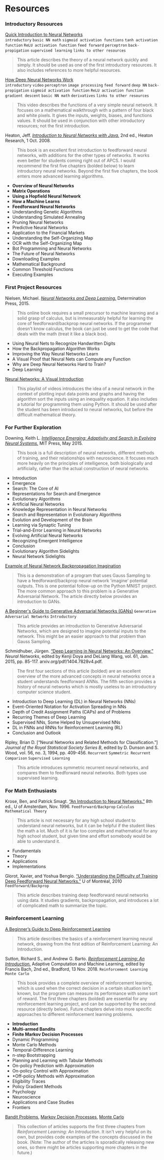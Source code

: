 # Resources  
### Introductory Resources  
[Quick Introduction to Neural Networks](https://ujjwalkarn.me/2016/08/09/quick-intro-neural-networks/)  
`introductory` `basic NN math` `sigmoid activation functions` `tanh activation function` `ReLU activation function` `feed forward` `perceptron` `back-propigation` `supervised learning` `links to other resources` 
> This article describes the theory of a neural network quickly and simply. It should be used as one of the first introductory resources. It also includes references to more helpful resources.

[How Deep Neural Networks Work](https://brohrer.github.io/how_neural_networks_work.html)  
`introductory` `video` `perceptron` `image processing` `feed forward` `deep NN` `back-propigation` `sigmoid activation function` `ReLU activation function` `gradient descent` `basic NN math` `derivatives` `links to other resources` 
> This video describes the functions of a very simple neural network. It focuses on a mathematical walkthrough with a pattern of four black and white pixels. It gives the inputs, weights, biases, and functions values. It should be used in conjunction with other introductory resources; not the first introduction.

Heaton, Jeff. [*Introduction to Neural Networks with Java.*](https://www.amazon.com/Introduction-Neural-Networks-Java-2nd/dp/1604390085) 2nd ed., Heaton Research, 1 Oct. 2008.  
> This book is an excellent first introduction to feedforward neural networks, with additions for the other types of networks. It works even better for students coming right out of APCS. I would recommend the first five chapters (bolded below) to learn introductory neural networks. Beyond the first five chapters, the book enters more advanced learning algorithms.
- **Overview of Neural Networks**
- **Matrix Operations**
- **Using a Hopfield Neural Network**
- **How a Machine Learns**
- **Feedforward Neural Networks**
- Understanding Genetic Algorithms
- Understanding Simulated Annealing
- Pruning Neural Networks
- Predictive Neural Networks
- Application to the Financial Markets
- Understanding the Self-Organizing Map
- OCR with the Self-Organizing Map
- Bot Programming and Neural Networks
- The Future of Neural Networks
- Downloading Examples
- Mathematical Background
- Common Threshold Functions
- Executing Examples

### First Project Resources
Nielsen, Michael. [*Neural Networks and Deep Learning.*](http://neuralnetworksanddeeplearning.com/) Determination Press, 2015.
> This online book requires a small precursor to machine learning and a solid grasp of calculus, but is immeasurably helpful for learning the core of feedforward/backprop neural networks. If the programmer doesn't know calculus, the book can just be used to get the code that deals with the math (treat it like a black box).  
- Using Neural Nets to Recognize Handwritten Digits
- How the Backpropagation Algorithm Works
- Improving the Way Neural Networks Learn
- A Visual Proof that Neural Nets can Compute any Function
- Why are Deep Neural Networks Hard to Train?
- Deep Learning

[Neural Networks: A Visual Introduction](https://youtu.be/bVQUSndDllU?list=PLFt_AvWsXl0frsCrmv4fKfZ2OQIwoUuYO)
> This playlist of videos introduces the idea of a neural network in the context of plotting input data points and graphs and having the algorithm sort the inputs using an inequality equation. It also includes a tutorial for programming them using Python. It should be used after the student has been introduced to neural networks, but before the difficult mathematical theory.

### For Further Exploration
Downing, Keith L. [*Intelligence Emerging: Adaptivity and Search in Evolving Neural Systems.*](https://mitpress.mit.edu/books/intelligence-emerging) MIT Press, May 2015.
> This book is a full description of neural networks, different methods of training, and their relationships with neuroscience. It focuses much more heavily on the principles of intelligence, both biologically and artificially, rather than the actual construction of neural networks.
- Introduction
- Emergence
- Search: The Core of AI
- Representations for Search and Emergence
- Evolutionary Algorithms
- Artificial Neural Networks
- Knowledge Representation in Neural Networks
- Search and Representation in Evolutionary Algorithms
- Evolution and Development of the Brain
- Learning via Synaptic Tuning
- Trial-and-Error Learning in Neural Networks
- Evolving Artificial Neural Networks
- Recognizing Emergent Intelligence
- Conclusion
- Evolutionary Algorithm Sidelights
- Neural Network Sidelights

[Example of Neural Network Backpropagation Imagination](https://youtu.be/uixGgMInc48?t=168)
> This is a demonstration of a program that uses Gauss Sampling to have a feedforward/backprop neural network 'imagine' potential outputs. This is one potential follow-up on the Python MNIST project. The more common approach to this problem is a Generative Adversarial Network. The article directly below provides an introduction to GANs.

[A Beginner's Guide to Generative Adversarial Networks (GANs)](https://skymind.ai/wiki/generative-adversarial-network-gan)
`Generative Adversarial Networks` `Introductory`
> This article provides an introduction to Generative Adversarial Networks, which are designed to imagine potential inputs to the network. This might be an easier approach to that problem than Gauss Sampling.

Schmidhuber, Jürgen. [“Deep Learning in Neural Networks: An Overview.”](arxiv.org/pdf/1404.7828v4.pdf) *Neural Networks*, edited by Kenji Doya and DeLiang Wang, vol. 61, Jan. 2015, pp. 85-117. arxiv.org/pdf/1404.7828v4.pdf.
> The first four sections of this article (bolded) are an excellent overview of the more advanced concepts in neural networks once a student understands feedforward ANNs. The fifth section provides a history of neural networks which is mostly useless to an introductory computer science student.
- Introduction to Deep Learning (DL) in Neural Networks (NNs)
- Event-Oriented Notation for Activation Spreading in NNs
- Depth of Credit Assignment Paths (CAPs) and of Problems
- Recurring Themes of Deep Learning
- Supervised NNs, Some Helped by Unsupervised NNs
- DL in FNNs and RNNs for Reinforcement Learning (RL)
- Conclusion and Outlook

Ripley, Brian D. [“Neural Networks and Related Methods for Classification.”] *Journal of the Royal Statistical Society Series B*, edited by D. Dunson and S. Wood, vol. 56, no. 3, 1994, pp. 409-456.
`Recurrent` `Symmetric Recurrent` `Comparison` `Supervised Learning`
> This article introduces symmetric recurrent neural networks, and compares them to feedforward neural networks. Both types use supervised learning.

### For Math Enthusiasts
Krose, Ben, and Patrick Smagt. [“An Introduction to Neural Networks.”](https://www.infor.uva.es/~teodoro/neuro-intro.pdf) 8th ed., U of Amsterdam, Nov. 1996.
`Feedforward/Backprop` `Calculus` `Mathematical Theory`
> This article is not necessary for any high school student to understand neural networks, but it can be helpful if the student likes the math a lot. Much of it is far too complex and mathematical for any high school student, but given time and effort somebody would be able to understand it.
- Fundamentals
- Theory
- Applications
- Implementations

Glorot, Xavier, and Yoshua Bengio. [“Understanding the Difficulty of Training Deep Feedforward Neural Networks.”](http://proceedings.mlr.press/v9/glorot10a/glorot10a.pdf?hc_location=ufi) U of Montréal, 2010
`Feedforward/Backprop`
> This article describes training deep feedforward neural networks using data. It studies gradients, backpropagation, and introduces a lot of complicated math to summarize the topic.

### Reinforcement Learning
[A Beginner’s Guide to Deep Reinforcement Learning](https://skymind.ai/wiki/deep-reinforcement-learning)  
> This article describes the basics of a reinforcement learning neural network, drawing from the first edition of Reinforcement Learning: An Introduction.

Sutton, Richard S., and Andrew G. Barto. [*Reinforcement Learning: An Introduction.*](https://www.amazon.com/Reinforcement-Learning-Introduction-Adaptive-Computation/dp/0262039249/ref=dp_ob_title_bk) Adaptive Computation and Machine Learning, edited by Francis Bach, 2nd ed., Bradford, 13 Nov. 2018.
`Reinforcement Learning` `Monte Carlo` 
> This book provides a complete overview of reinforcement learning, which is used when the correct decision in a certain situation isn't known, but the program can measure its performance with some sort of reward. The first three chapters (bolded) are essential for any reinforcement learning project, and can be supported by the second resource (directly below). Future chapters delve into more specific approaches to different reinforcement learning problems.
- **Introduction**
- **Multi-armed Bandits**
- **Finite Markov Decision Processes**
- Dynamic Programming
- Monte Carlo Methods
- Temporal-Difference Learning
- n-step Bootstrapping
- Planning and Learning with Tabular Methods
- On-policy Prediction with Approximation
- On-policy Control with Approximation
- *Off-policy Methods with Approximation
- Eligibility Traces
- Policy Gradient Methods
- Psychology
- Neuroscience
- Applications and Case Studies
- Frontiers

[Bandit Problems](https://oneraynyday.github.io/ml/2018/05/03/Reinforcement-Learning-Bandit/), [Markov Decision Processes](https://oneraynyday.github.io/ml/2018/05/06/Reinforcement-Learning-MDPs/), [Monte Carlo](https://oneraynyday.github.io/ml/2018/05/24/Reinforcement-Learning-Monte-Carlo/)  
> This collection of articles supports the first three chapters from *Reinforcement Learning: An Introduction*. It isn't very helpful on its own, but provides code examples of the concepts discussed in the book. (Note: The author of the articles is sporadically releasing new ones, so there might be articles supporting more chapters in the future.)  
